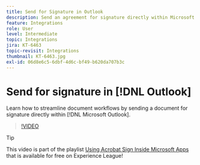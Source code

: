 ```yaml
---
title: Send for Signature in Outlook
description: Send an agreement for signature directly within Microsoft Outlook
feature: Integrations
role: User
level: Intermediate
topic: Integrations
jira: KT-6463
topic-revisit: Integrations
thumbnail: KT-6463.jpg
exl-id: 06d8e6c5-6dbf-4d6c-bf49-b620da707b3c
---
```

# Send for signature in [!DNL Outlook]

Learn how to streamline document workflows by sending a document for signature directly within [!DNL Microsoft Outlook].

>[!VIDEO](https://video.tv.adobe.com/v/37839?quality=12&learn=on&hidetitle=true)

>[!TIP]
>
>This video is part of the playlist [Using Acrobat Sign Inside Microsoft Apps](https://experienceleague.adobe.com/en/playlists/acrobat-sign-integrate-microsoft-apps) that is available for free on Experience League!
